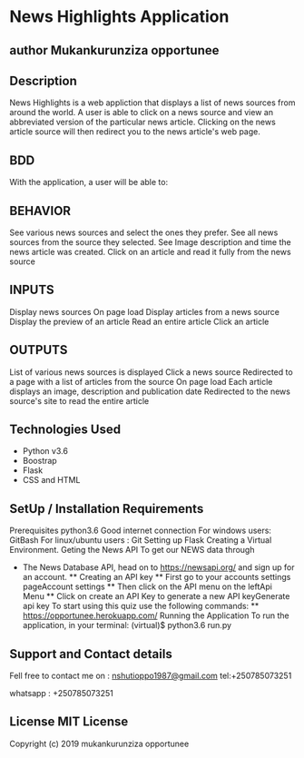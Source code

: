 # News Highlights Application
## author Mukankurunziza opportunee
## Description
News Highlights is a web appliction that displays a list of news sources from around the world. A user is able to click on a news source and view an abbreviated version of the particular news article. Clicking on the news article source will then redirect you to the news article's web page.

## BDD
With the application, a user will be able to:

## BEHAVIOR
See various news sources and select the ones they prefer.
See all news sources from the source they selected.
See Image description and time the news article was created.
Click on an article and read it fully from the news source
## INPUTS
Display news sources	On page load
Display articles from a news source
Display the preview of an article
Read an entire article	Click an article
## OUTPUTS
List of various news sources is displayed 
Click a news source	Redirected to a page with a list of articles from the source
On page load	Each article displays an image,  description and publication date
Redirected to the news source's site to read the entire article
## Technologies Used
* Python v3.6
* Boostrap
* Flask
* CSS and HTML
## SetUp / Installation Requirements
 Prerequisites python3.6 Good internet connection For   windows users: GitBash 
For linux/ubuntu users : Git
Setting up Flask
Creating a Virtual Environment.
 Geting the News API
To get our NEWS data through
  * The News Database API, head on to https://newsapi.org/ and sign up for an account. ** Creating an API key ** First go to your accounts settings pageAccount settings ** Then click on the API menu on the leftApi Menu ** Click on create an API Key to generate a new API keyGenerate api key
To start using this quiz use the following commands: ** https://opportunee.herokuapp.com/
Running the Application
To run the application, in your terminal: (virtual)$ python3.6 run.py

## Support and Contact details
Fell free to contact me on : nshutioppo1987@gmail.com tel:+250785073251

whatsapp : +250785073251
## License MIT License

Copyright (c) 2019 mukankurunziza opportunee
